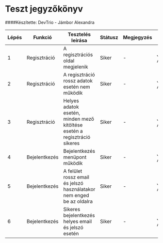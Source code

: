 # Teszt jegyzőkönyv
####Készítette: DevTrio - Jámbor Alexandra

Lépés | Funkció | Tesztelés leírása | Státusz | Megjegyzés | Aláírás | Időpont
--- | --- | --- | --- | --- | --- | --- 
1 | Regisztráció | A regisztrációs oldal megjelenik | Siker | - | Jámbor Alexandra | 2020.12.08
2 | Regisztráció | A regisztráció rossz adatok esetén nem működik | Siker | - | Jámbor Alexandra | 2020.12.08
3 | Regisztráció | Helyes adatok esetén, minden mező kitöltése esetén a regisztráció sikeres | Siker | - | Jámbor Alexandra | 2020.12.08
4 | Bejelentkezés | Bejelentkezés menüpont működik | Siker | - | Jámbor Alexandra | 2020.12.08
5 | Bejelentkezés | A felület rossz email és jelszó használatakor nem enged be az oldalra | Siker | - | Jámbor Alexandra | 2020.12.08
6 | Bejelentkezés | Sikeres bejelentkezés helyes email és jelszó esetén | Siker | - | Jámbor Alexandra | 2020.12.08